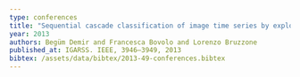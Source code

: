 ```yaml
---
type: conferences
title: "Sequential cascade classification of image time series by exploiting multiple pairwise change detection"
year: 2013
authors: Begüm Demir and Francesca Bovolo and Lorenzo Bruzzone
published_at: IGARSS. IEEE, 3946–3949, 2013
bibtex: /assets/data/bibtex/2013-49-conferences.bibtex 
---
```

